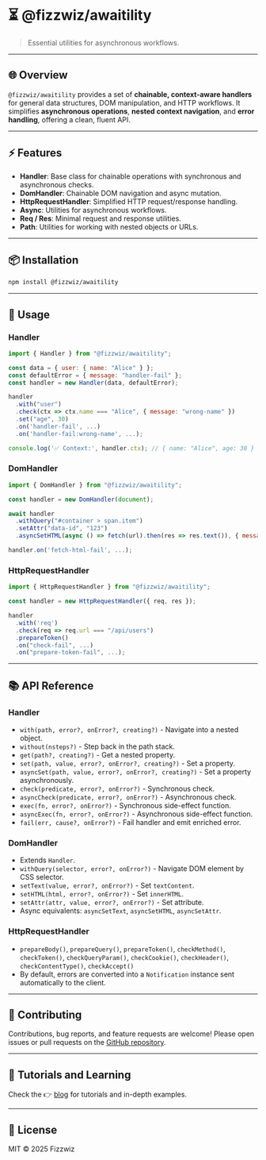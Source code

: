 # ⏳ @fizzwiz/awaitility

> Essential utilities for asynchronous workflows.

---

## 🌐 Overview

`@fizzwiz/awaitility` provides a set of **chainable, context-aware handlers** for general data structures, DOM manipulation, and HTTP workflows.
It simplifies **asynchronous operations**, **nested context navigation**, and **error handling**, offering a clean, fluent API.

---

## ⚡ Features

* **Handler**: Base class for chainable operations with synchronous and asynchronous checks.
* **DomHandler**: Chainable DOM navigation and async mutation.
* **HttpRequestHandler**: Simplified HTTP request/response handling.
* **Async**: Utilities for asynchronous workflows.
* **Req / Res**: Minimal request and response utilities.
* **Path**: Utilities for working with nested objects or URLs.

---

## 📦 Installation

```bash
npm install @fizzwiz/awaitility
```

---

## 🚀 Usage

### Handler

```js
import { Handler } from "@fizzwiz/awaitility";

const data = { user: { name: "Alice" } };
const defaultError = { message: "handler-fail" };
const handler = new Handler(data, defaultError);

handler
  .with("user")
  .check(ctx => ctx.name === "Alice", { message: "wrong-name" })
  .set("age", 30)
  .on('handler-fail', ...)
  .on('handler-fail:wrong-name', ...);

console.log('✅ Context:', handler.ctx); // { name: "Alice", age: 30 }
```

### DomHandler

```js
import { DomHandler } from "@fizzwiz/awaitility";

const handler = new DomHandler(document);

await handler
  .withQuery("#container > span.item")
  .setAttr("data-id", "123")
  .asyncSetHTML(async () => fetch(url).then(res => res.text()), { message: 'fetch-html-fail' });

handler.on('fetch-html-fail', ...);
```

### HttpRequestHandler

```js
import { HttpRequestHandler } from "@fizzwiz/awaitility";

const handler = new HttpRequestHandler({ req, res });

handler
  .with('req')
  .check(req => req.url === "/api/users")
  .prepareToken()
  .on("check-fail", ...)
  .on("prepare-token-fail", ...);
```

---

## 📚 API Reference

### Handler

* `with(path, error?, onError?, creating?)` - Navigate into a nested object.
* `without(nsteps?)` - Step back in the path stack.
* `get(path?, creating?)` - Get a nested property.
* `set(path, value, error?, onError?, creating?)` - Set a property.
* `asyncSet(path, value, error?, onError?, creating?)` - Set a property asynchronously.
* `check(predicate, error?, onError?)` - Synchronous check.
* `asyncCheck(predicate, error?, onError?)` - Asynchronous check.
* `exec(fn, error?, onError?)` - Synchronous side-effect function.
* `asyncExec(fn, error?, onError?)` - Asynchronous side-effect function.
* `fail(err, cause?, onError?)` - Fail handler and emit enriched error.

### DomHandler

* Extends `Handler`.
* `withQuery(selector, error?, onError?)` - Navigate DOM element by CSS selector.
* `setText(value, error?, onError?)` - Set `textContent`.
* `setHTML(html, error?, onError?)` - Set `innerHTML`.
* `setAttr(attr, value, error?, onError?)` - Set attribute.
* Async equivalents: `asyncSetText`, `asyncSetHTML`, `asyncSetAttr`.

### HttpRequestHandler

* `prepareBody()`, `prepareQuery()`, `prepareToken()`, `checkMethod()`, `checkToken()`, `checkQueryParam()`, `checkCookie()`, `checkHeader()`, `checkContentType()`, `checkAccept()`
* By default, errors are converted into a `Notification` instance sent automatically to the client.

---

## 🤝 Contributing

Contributions, bug reports, and feature requests are welcome!
Please open issues or pull requests on the [GitHub repository](https://github.com/fizzwiz/awaitility).

---

## 📖 Tutorials and Learning

Check the 👉 [blog](http://awaitility-js.blogspot.com) for tutorials and in-depth examples.

---

## 📝 License

MIT © 2025 Fizzwiz

